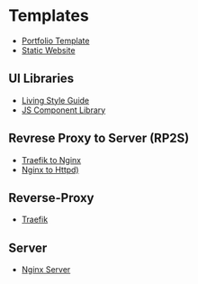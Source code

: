 # Templates

- [Portfolio Template](https://github.com/paulAlexSerban/project-boilerplate-archetype-n-framework)
- [Static Website](https://github.com/paulAlexSerban/tpl--static-website)

<!--
## Tech Stacks
- LAMP
- NMP
- MERN
- MEAN
- MEVN

## Content Management Systems
- Wordpress

## Client Side Rendering(CSR)
- ReactJS

## Server to Database

- ExpressJS - MongoDB
- ExpressJS - SQL

## Server Side Rendering (SSR)
- Php
- ExpressJS - Ejs
- NextJS - Jsx

## Jamstack - Static Site Generator
- Jekyll
- Eleventy
- Hugo
- Pelican

## Style Guides
- Storybook - FE Style Guide
-->
## UI Libraries
- [Living Style Guide](https://github.com/paulAlexSerban/tpl--living-style-guide)
- [JS Component Library](https://github.com/paulAlexSerban/tpl--js-component-library)

## Revrese Proxy to Server (RP2S)
- [Traefik to Nginx](https://github.com/paulAlexSerban/tpl--traefik-proxy--nginx-server)
- [Nginx to Httpd)](https://github.com/paulAlexSerban/tpl--nginx-proxy--httpd-server)

## Reverse-Proxy
- [Traefik](https://github.com/paulAlexSerban/tpl--traefik-proxy)
<!--
- Nginx Reverse Proxy

## Server to Database
- Php - SQL
- NodeJS to MongoDB

## Database
- Redis
- Mongoose
- MongoDB
- PhpMyAdmin
- PostgresSql
- SQL
-->
## Server
- [Nginx Server](https://github.com/paulAlexSerban/tpl--nginx-server)

<!--
- [ExpressJS (NodeJS v14)](https://github.com/paulAlexSerban/template-nodejs-14)
- [ExpressJS - Redis (NodeJS v14)](https://github.com/paulAlexSerban/template-nodejs-redis)
- [ExpressJS - EJS (NodeJS v14)](https://github.com/paulAlexSerban/ejs-template)
- [Style Guide Template](https://github.com/paulAlexSerban/style-guide-template)


